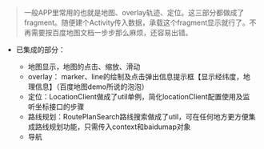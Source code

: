> 一般APP里常用的也就是地图、overlay轨迹、定位。这三部分都做成了fragment。随便建个Activity传入数据，承载这个fragment显示就行了。不再需要按百度地图文档一步步那么麻烦，还容易出错。

- 已集成的部分：

    - 地图显示，地图的点击、缩放、滑动
    - overlay： marker、line的绘制及点击弹出信息提示框【显示经纬度，地理信息】（百度地图demo所说的泡泡）
    - 定位：LocationClient做成了util单例，简化locationClient配置使用及监听坐标接口的步骤
    - 路线规划：RoutePlanSearch路线搜索做成了util，可在任何地方更方便集成路线规划功能，只需传入context和baidumap对象
    - 导航

